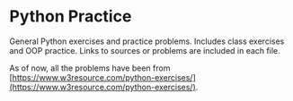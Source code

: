 # Python Practice

General Python exercises and practice problems. Includes class exercises and OOP practice. Links to sources or problems are included in each file.

As of now, all the problems have been from [https://www.w3resource.com/python-exercises/](https://www.w3resource.com/python-exercises/).
